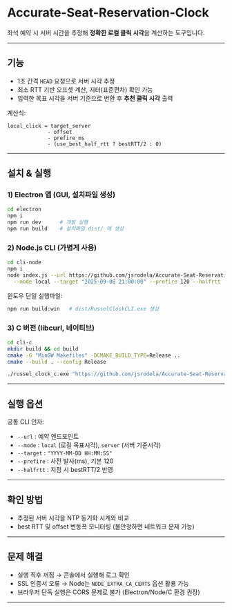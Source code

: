 # Accurate-Seat-Reservation-Clock

좌석 예약 시 서버 시간을 추정해 **정확한 로컬 클릭 시각**을 계산하는 도구입니다.

---

## 기능

* 1초 간격 `HEAD` 요청으로 서버 시각 추정
* 최소 RTT 기반 오프셋 계산, 지터(표준편차) 확인 가능
* 입력한 목표 시각을 서버 기준으로 변환 후 **추천 클릭 시각** 출력

계산식:

```
local_click = target_server
             - offset
             - prefire_ms
             - (use_best_half_rtt ? bestRTT/2 : 0)
```

---

## 설치 & 실행

### 1) Electron 앱 (GUI, 설치파일 생성)

```bash
cd electron
npm i
npm run dev      # 개발 실행
npm run build    # 설치파일 dist/ 에 생성
```

### 2) Node.js CLI (가볍게 사용)

```bash
cd cli-node
npm i
node index.js --url https://github.com/jsrodela/Accurate-Seat-Reservation-Clock \
  --mode local --target "2025-09-08 21:00:00" --prefire 120 --halfrtt
```

윈도우 단일 실행파일:

```bash
npm run build:win   # dist/RusselClockCLI.exe 생성
```

### 3) C 버전 (libcurl, 네이티브)

```bash
cd cli-c
mkdir build && cd build
cmake -G "MinGW Makefiles" -DCMAKE_BUILD_TYPE=Release ..
cmake --build . --config Release

./russel_clock_c.exe "https://github.com/jsrodela/Accurate-Seat-Reservation-Clock" local "2025-09-08 21:00:00" 120 1
```

---

## 실행 옵션

공통 CLI 인자:

* `--url` : 예약 엔드포인트
* `--mode` : `local` (로컬 목표시각), `server` (서버 기준시각)
* `--target` : `"YYYY-MM-DD HH:MM:SS"`
* `--prefire` : 사전 발사(ms), 기본 120
* `--halfrtt` : 지정 시 bestRTT/2 반영

---

## 확인 방법

* 추정된 서버 시각을 NTP 동기화 시계와 비교
* best RTT 및 offset 변동폭 모니터링 (불안정하면 네트워크 문제 가능)

---

## 문제 해결

* 실행 직후 꺼짐 → 콘솔에서 실행해 로그 확인
* SSL 인증서 오류 → Node는 `NODE_EXTRA_CA_CERTS` 옵션 활용 가능
* 브라우저 단독 실행은 CORS 문제로 불가 (Electron/Node/C 환경 권장)

---